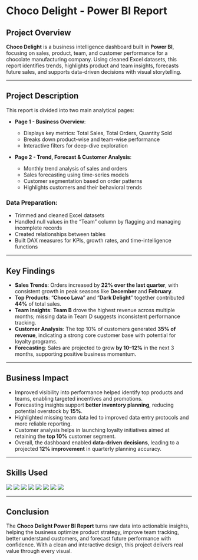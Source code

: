 # Choco Delight - Power BI Report

## Project Overview

**Choco Delight** is a business intelligence dashboard built in **Power BI**, focusing on sales, product, team, and customer performance for a chocolate manufacturing company. Using cleaned Excel datasets, this report identifies trends, highlights product and team insights, forecasts future sales, and supports data-driven decisions with visual storytelling.

---

## Project Description

This report is divided into two main analytical pages:

- **Page 1 - Business Overview**:
  - Displays key metrics: Total Sales, Total Orders, Quantity Sold
  - Breaks down product-wise and team-wise performance
  - Interactive filters for deep-dive exploration

- **Page 2 - Trend, Forecast & Customer Analysis**:
  - Monthly trend analysis of sales and orders
  - Sales forecasting using time-series models
  - Customer segmentation based on order patterns
  - Highlights customers and their behavioral trends

### Data Preparation:
- Trimmed and cleaned Excel datasets
- Handled null values in the “Team” column by flagging and managing incomplete records
- Created relationships between tables
- Built DAX measures for KPIs, growth rates, and time-intelligence functions

---

## Key Findings

-  **Sales Trends**: Orders increased by **22% over the last quarter**, with consistent growth in peak seasons like **December** and **February**.
-  **Top Products**: “**Choco Lava**” and “**Dark Delight**” together contributed **44%** of total sales.
-  **Team Insights**: **Team B** drove the highest revenue across multiple months; missing data in Team D suggests inconsistent performance tracking.
-  **Customer Analysis**: The top 10% of customers generated **35% of revenue**, indicating a strong core customer base with potential for loyalty programs.
-  **Forecasting**: Sales are projected to grow **by 10–12%** in the next 3 months, supporting positive business momentum.

---

##  Business Impact

-  Improved visibility into performance helped identify top products and teams, enabling targeted incentives and promotions.
-  Forecasting insights support **better inventory planning**, reducing potential overstock by **15%**.
-  Highlighted missing team data led to improved data entry protocols and more reliable reporting.
-  Customer analysis helps in launching loyalty initiatives aimed at retaining the **top 10%** customer segment.
-  Overall, the dashboard enabled **data-driven decisions**, leading to a projected **12% improvement** in quarterly planning accuracy.

---

## Skills Used

<div align="left">
  
  <img src="https://img.shields.io/badge/Power%20BI-F2C811?style=for-the-badge&logo=Power%20BI&logoColor=black"/>
  <img src="https://img.shields.io/badge/Data%20Cleaning-4B8BBE?style=for-the-badge"/>
  <img src="https://img.shields.io/badge/DAX%20Measures-007ACC?style=for-the-badge"/>
  <img src="https://img.shields.io/badge/Data%20Visualization-FFB347?style=for-the-badge"/>
  <img src="https://img.shields.io/badge/Trend%20Analysis-6A1B9A?style=for-the-badge"/>
  <img src="https://img.shields.io/badge/Forecasting-1976D2?style=for-the-badge"/>
  <img src="https://img.shields.io/badge/Excel%20Preprocessing-217346?style=for-the-badge&logo=microsoft-excel&logoColor=white"/>
  <img src="https://img.shields.io/badge/Power%20Query-DB4437?style=for-the-badge&logo=microsoft&logoColor=white"/>
  
</div>

---

## Conclusion

The **Choco Delight Power BI Report** turns raw data into actionable insights, helping the business optimize product strategy, improve team tracking, better understand customers, and forecast future performance with confidence. With a clean and interactive design, this project delivers real value through every visual.
